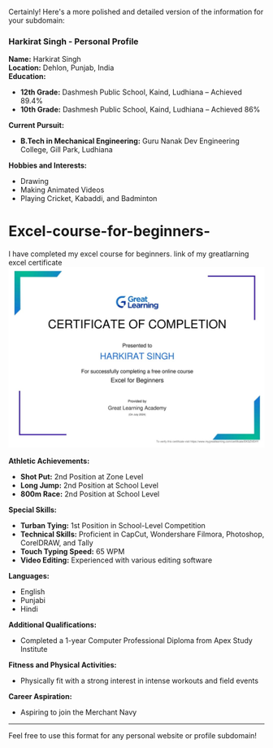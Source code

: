 Certainly! Here's a more polished and detailed version of the information for your subdomain:

### Harkirat Singh - Personal Profile

**Name:** Harkirat Singh  
**Location:** Dehlon, Punjab, India  
**Education:**
- **12th Grade:** Dashmesh Public School, Kaind, Ludhiana – Achieved 89.4%
- **10th Grade:** Dashmesh Public School, Kaind, Ludhiana – Achieved 86%

**Current Pursuit:**
- **B.Tech in Mechanical Engineering:** Guru Nanak Dev Engineering College, Gill Park, Ludhiana

**Hobbies and Interests:**
- Drawing
- Making Animated Videos
- Playing Cricket, Kabaddi, and Badminton

# Excel-course-for-beginners-
I have completed my excel course for beginners.
link of my greatlarning excel certificate 
![Error 404](Image/HSC.jpeg)

**Athletic Achievements:**
- **Shot Put:** 2nd Position at Zone Level
- **Long Jump:** 2nd Position at School Level
- **800m Race:** 2nd Position at School Level

**Special Skills:**
- **Turban Tying:** 1st Position in School-Level Competition
- **Technical Skills:** Proficient in CapCut, Wondershare Filmora, Photoshop, CorelDRAW, and Tally
- **Touch Typing Speed:** 65 WPM
- **Video Editing:** Experienced with various editing software

**Languages:**
- English
- Punjabi
- Hindi



**Additional Qualifications:**
- Completed a 1-year Computer Professional Diploma from Apex Study Institute

**Fitness and Physical Activities:**
- Physically fit with a strong interest in intense workouts and field events

**Career Aspiration:**
- Aspiring to join the Merchant Navy

---

Feel free to use this format for any personal website or profile subdomain!
